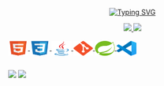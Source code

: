 <!-- info sobre mim -->
<p align="center">
<a href="https://git.io/typing-svg%22%3E"><img src="https://readme-typing-svg.demolab.com/?font=&weight=500&size=19&pause=1000&color=39A2F7&center=true&vCenter=true&width=435&lines=Ol%C3%A1%2C+meu+nome+%C3%A9+Ednaldo+Luiz+%3A);Estudando+novas+tecnologias+e+cursando;An%C3%A1lise+e+Desenvolvimento+de+Sistemas" alt="Typing SVG"/></a></p>

<div align="center">
  <a href="https://github.com/EdnaldoLuiz">
  <img height="180em" src="https://github-readme-stats.vercel.app/api?username=EdnaldoLuiz&show_icons=true&theme=tokyonight&include_all_commits=true&count_private=true"/>
  <img height="180em" src="https://github-readme-stats.vercel.app/api/top-langs/?username=EdnaldoLuiz&layout=compact&langs_count=7&theme=tokyonight"/>
</div>
<div style="display: inline_block"><br>
  
  <!-- <img align="center" alt="Ednaldoluiz-Js" height="30" width="40" src="https://raw.githubusercontent.com/devicons/devicon/master/icons/javascript/javascript-plain.svg"> -->
  
  <img align="center" alt="HTML icon" height="30" width="40" src="https://raw.githubusercontent.com/devicons/devicon/master/icons/html5/html5-original.svg">
  
  <img align="center" alt="CSS icon" height="30" width="40" src="https://raw.githubusercontent.com/devicons/devicon/master/icons/css3/css3-original.svg">
  
  <img align="center" alt="Java icon" height="30" width="40" src="https://raw.githubusercontent.com/devicons/devicon/master/icons/java/java-original.svg">
  
  <img align="center" alt="Git icon" height="30" width="40" src="https://raw.githubusercontent.com/devicons/devicon/master/icons/git/git-original.svg">
  
  <img align="center" alt="Spring icon" height="30" width="40" src="https://raw.githubusercontent.com/devicons/devicon/master/icons/spring/spring-original.svg">
  
  <img align="center" alt="Visual Studio Code icon" height="30" width="40" src="https://raw.githubusercontent.com/devicons/devicon/master/icons/vscode/vscode-original.svg">
  
  
  
</div>
  
  ##
 
<div> 
  
  <a href="https://br.linkedin.com/in/ednaldo-luiz-4892a624a?trk=people-guest_people_search-card" target="_blank"><img src="https://img.shields.io/badge/-LinkedIn-%230077B5?style=for-the-badge&logo=linkedin&logoColor=white" target="_blank"></a>
  <a href = "mailto:contatoednaldoluiz@gmail.com"><img src="https://img.shields.io/badge/Gmail-D14836?style=for-the-badge&logo=gmail&logoColor=white" target="_blank"></a>
 
  
 
</div>
